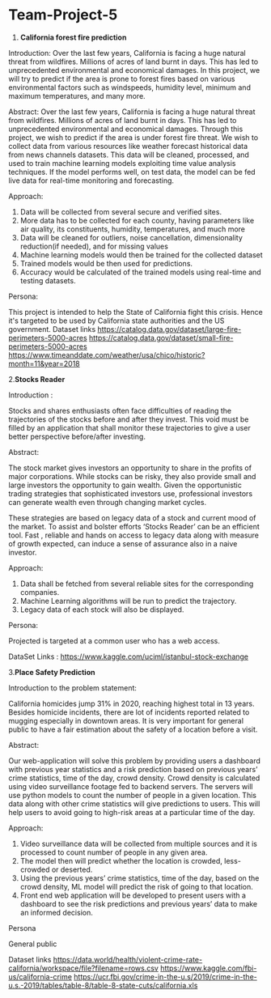 # Team-Project-5

1. **California forest fire prediction**


Introduction:
Over the last few years, California is facing a huge natural threat from wildfires. Millions of acres of land burnt in days. This has led to unprecedented environmental and economical damages. In this project, we will try to predict if the area is prone to forest fires based on various environmental factors such as windspeeds, humidity level, minimum and maximum temperatures, and many more.

Abstract:
Over the last few years, California is facing a huge natural threat from wildfires. Millions of acres of land burnt in days. This has led to unprecedented environmental and economical damages. Through this project, we wish to predict if the area is under forest fire threat. We wish to collect data from various resources like weather forecast historical data from news channels datasets. This data will be cleaned, processed, and used to train machine learning models exploiting time value analysis techniques. If the model performs well, on test data, the model can be fed live data for real-time monitoring and forecasting.

Approach:
1) Data will be collected from several secure and verified sites.
2) More data has to be collected for each county, having parameters like air quality, its constituents, humidity, temperatures, and much more
3) Data will be cleaned for outliers, noise cancellation, dimensionality reduction(if needed), and for missing values 
4) Machine learning models would then be trained for the collected dataset
5) Trained models would be then used for predictions.
6) Accuracy would be calculated of the trained models using real-time and testing datasets.

Persona:


This project is intended to help the State of California fight this crisis. Hence it's targeted to be used by California state authorities and the US government.
Dataset links
https://catalog.data.gov/dataset/large-fire-perimeters-5000-acres
https://catalog.data.gov/dataset/small-fire-perimeters-5000-acres
https://www.timeanddate.com/weather/usa/chico/historic?month=11&year=2018


2.**Stocks Reader**

Introduction :

Stocks and shares enthusiasts often face difficulties of reading the trajectories of the stocks before and after they invest. This void must be filled by an application that shall monitor these trajectories to give a user better perspective before/after investing.

Abstract:

The stock market gives investors an opportunity to share in the profits of major corporations. While stocks can be risky, they also provide small and large investors the opportunity to gain wealth. Given the opportunistic trading strategies that sophisticated investors use, professional investors can generate wealth even through changing market cycles. 

These strategies are based on legacy data of a stock and current mood of the market. To assist and bolster efforts ‘Stocks Reader’ can be an efficient tool. Fast , reliable and hands on access to legacy data along with measure of growth expected, can induce a sense of assurance also in a naive investor.


Approach:
1. Data shall be fetched from several reliable sites for the corresponding companies.
2. Machine Learning algorithms will be run to predict the trajectory.
3. Legacy data of each stock will also be displayed.

Persona:

Projected is targeted at a common user who has a web access.

DataSet Links : https://www.kaggle.com/uciml/istanbul-stock-exchange


3.**Place Safety Prediction**

Introduction to the problem statement:

California homicides jump 31% in 2020, reaching highest total in 13 years. Besides homicide incidents, there are lot of incidents reported related to mugging especially in downtown areas. It is very important for general public to have a fair estimation about the safety of a location before a visit.

Abstract:

Our web-application will solve this problem by providing users a dashboard with previous year statistics and a risk prediction based on previous years’ crime statistics, time of the day, crowd density. Crowd density is calculated using video surveillance footage fed to backend servers. The servers will use python models to count the number of people in a given location. This data along with other crime statistics will give predictions to users. This will help users to avoid going to high-risk areas at a particular time of the day. 

Approach:

1.	Video surveillance data will be collected from multiple sources and it is processed to count number of people in any given area.
2.	The model then will predict whether the location is crowded, less-crowded or deserted.
3.	Using the previous years’ crime statistics, time of the day, based on the crowd density, ML model will predict the risk of going to that location.
4.	Front end web application will be developed to present users with a dashboard to see the risk predictions and previous years’ data to make an informed decision.

Persona

General public
  
Dataset links
https://data.world/health/violent-crime-rate-california/workspace/file?filename=rows.csv
https://www.kaggle.com/fbi-us/california-crime
https://ucr.fbi.gov/crime-in-the-u.s/2019/crime-in-the-u.s.-2019/tables/table-8/table-8-state-cuts/california.xls
